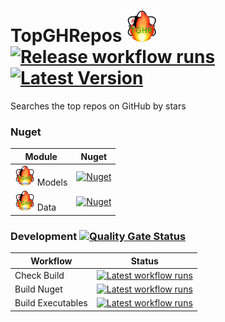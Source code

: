 # TopGHRepos <img src="assets/TGHR-128.png" height="50" /> [![Release workflow runs](https://img.shields.io/github/workflow/status/litetex/TopGHRepos/Release)](https://github.com/litetex/TopGHRepos/actions?query=workflow%3A%22Release%22) [![Latest Version](https://img.shields.io/github/v/release/litetex/TopGHRepos)](https://github.com/litetex/TopGHRepos/releases)
Searches the top repos on GitHub by stars 

### Nuget
| Module | Nuget |
| --- | --- |
| <img src="src/TopGHRepos.Models/icon.png" height="32" /> Models | [![Nuget](https://img.shields.io/nuget/v/Litetex.TopGHRepos.Models?style=flat-square)](https://www.nuget.org/packages/Litetex.TopGHRepos.Models) |
| <img src="src/TopGHRepos.Data/icon.png" height="32" /> Data | [![Nuget](https://img.shields.io/nuget/v/Litetex.TopGHRepos.Data?style=flat-square)](https://www.nuget.org/packages/Litetex.TopGHRepos.Data) |

### Development [![Quality Gate Status](https://sonarcloud.io/api/project_badges/measure?project=litetex_TopGHRepos&metric=alert_status)](https://sonarcloud.io/dashboard?id=litetex_TopGHRepos)
| Workflow | Status |
| --- | --- |
| Check Build | [![Latest workflow runs](https://img.shields.io/github/workflow/status/litetex/TopGHRepos/Check%20Build/develop)](https://github.com/litetex/TopGHRepos/actions?query=workflow%3A%22Check+Build%22+branch%3Adevelop) |
| Build Nuget | [![Latest workflow runs](https://img.shields.io/github/workflow/status/litetex/TopGHRepos/Build%20Nuget/develop)](https://github.com/litetex/TopGHRepos/actions?query=workflow%3A%22Build+Nuget%22+branch%3Adevelop) |
| Build Executables | [![Latest workflow runs](https://img.shields.io/github/workflow/status/litetex/TopGHRepos/Build%20Executables/develop)](https://github.com/litetex/TopGHRepos/actions?query=workflow%3A%22Build+Executables%22+branch%3Adevelop) |

